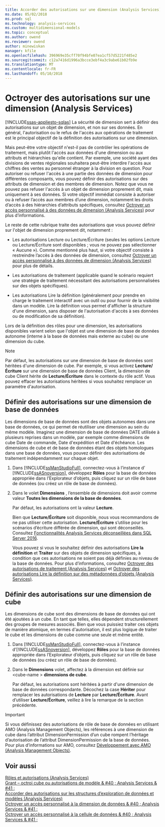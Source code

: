```yaml
---
title: Accorder des autorisations sur une dimension (Analysis Services) | Documents Microsoft
ms.date: 05/02/2018
ms.prod: sql
ms.technology: analysis-services
ms.custom: multidimensional-models
ms.topic: conceptual
ms.author: owend
ms.reviewer: owend
author: minewiskan
manager: kfile
ms.openlocfilehash: 396969e35cff70f94bfe07ea1cf57d5221f485e2
ms.sourcegitcommit: c12a7416d1996a3bcce3ebf4a3c9abe61b02fb9e
ms.translationtype: MT
ms.contentlocale: fr-FR
ms.lasthandoff: 05/10/2018
---
```

# <a name="grant-permissions-on-a-dimension-analysis-services"></a>Octroyer des autorisations sur une dimension (Analysis Services)
[!INCLUDE[ssas-appliesto-sqlas](../../includes/ssas-appliesto-sqlas.md)]
  La sécurité de dimension sert à définir des autorisations sur un objet de dimension, et non sur ses données. En général, l'autorisation ou le refus de l'accès aux opérations de traitement est le principal objectif de la définition des autorisations sur une dimension.  
  
 Mais peut-être votre objectif n'est-il pas de contrôler les opérations de traitement, mais plutôt l'accès aux données d'une dimension ou aux attributs et hiérarchies qu'elle contient. Par exemple, une société ayant des divisions de ventes régionales souhaitera peut-être interdire l'accès aux chiffres des ventes au personnel étranger à la division en question. Pour autoriser ou refuser l'accès à une partie des données de dimension pour différentes composants, vous pouvez définir des autorisations sur des attributs de dimension et des membres de dimension. Notez que vous ne pouvez pas refuser l'accès à un objet de dimension proprement dit, mais uniquement à ses données. Si votre objectif immédiat consiste à autoriser ou à refuser l’accès aux membres d’une dimension, notamment les droits d’accès à des hiérarchies d’attributs spécifiques, consultez [Octroyer un accès personnalisé à des données de dimension &#40;Analysis Services&#41;](../../analysis-services/multidimensional-models/grant-custom-access-to-dimension-data-analysis-services.md) pour plus d’informations.  
  
 Le reste de cette rubrique traite des autorisations que vous pouvez définir sur l'objet de dimension proprement dit, notamment :  
  
-   Les autorisations Lecture ou Lecture/Écriture (seules les options Lecture ou Lecture/Écriture sont disponibles ; vous ne pouvez pas sélectionner « Aucune »). Comme mentionné plus haut, si votre objectif consiste à restreindre l’accès à des données de dimension, consultez [Octroyer un accès personnalisé à des données de dimension &#40;Analysis Services&#41;](../../analysis-services/multidimensional-models/grant-custom-access-to-dimension-data-analysis-services.md) pour plus de détails.  
  
-   Les autorisations de traitement (applicable quand le scénario requiert une stratégie de traitement nécessitant des autorisations personnalisées sur des objets spécifiques).  
  
-   Les autorisations Lire la définition (généralement pour prendre en charge le traitement interactif avec un outil ou pour fournir de la visibilité dans un modèle. Lire la définition vous permet d'afficher la structure d'une dimension, sans disposer de l'autorisation d'accès à ses données ou de modification de sa définition).  
  
 Lors de la définition des rôles pour une dimension, les autorisations disponibles varient selon que l'objet est une dimension de base de données autonome (interne à la base de données mais externe au cube) ou une dimension du cube.  
  
> [!NOTE]  
>  Par défaut, les autorisations sur une dimension de base de données sont héritées d'une dimension de cube. Par exemple, si vous activez **Lecture/Écriture** sur une dimension de base de données Client, la dimension de cube Client hérite de **Lecture/Écriture** dans le contexte du rôle actif. Vous pouvez effacer les autorisations héritées si vous souhaitez remplacer un paramètre d'autorisation.  
  
## <a name="set-permissions-on-a-database-dimension"></a>Définir des autorisations sur une dimension de base de données  
 Les dimensions de base de données sont des objets autonomes dans une base de données, ce qui permet de réutiliser une dimension au sein du même modèle. Imaginez une dimension de base de données DATE utilisée à plusieurs reprises dans un modèle, par exemple comme dimensions de cube Date de commande, Date d'expédition et Date d'échéance. Les dimensions de cube et de base de données étant des objets homologues dans une base de données, vous pouvez définir des autorisations de traitement indépendamment sur chaque objet.  
  
1.  Dans [!INCLUDE[ssManStudioFull](../../includes/ssmanstudiofull-md.md)], connectez-vous à l’instance d’ [!INCLUDE[ssASnoversion](../../includes/ssasnoversion-md.md)], développez **Rôles** pour la base de données appropriée dans l’Explorateur d’objets, puis cliquez sur un rôle de base de données (ou créez un rôle de base de données).  
  
2.  Dans le volet **Dimensions** , l’ensemble de dimensions doit avoir comme valeur **Toutes les dimensions de la base de données**.  
  
     Par défaut, les autorisations ont la valeur **Lecture**.  
  
     Bien que **Lecture/Écriture** soit disponible, nous vous recommandons de ne pas utiliser cette autorisation. **Lecture/Écriture** s’utilise pour les scénarios d’écriture différée de dimension, qui sont déconseillés. Consultez [Fonctionnalités Analysis Services déconseillées dans SQL Server 2016](../../analysis-services/deprecated-analysis-services-features-in-sql-server-2016.md).  
  
     Vous pouvez si vous le souhaitez définir des autorisations **Lire la définition** et **Traiter** sur des objets de dimension spécifiques, à condition que ces autorisations ne soient pas déjà définies au niveau de la base de données. Pour plus d’informations, consultez [Octroyer des autorisations de traitement &#40;Analysis Services&#41;](../../analysis-services/multidimensional-models/grant-process-permissions-analysis-services.md) et [Octroyer des autorisations Lire la définition sur des métadonnées d’objets &#40;Analysis Services&#41;](../../analysis-services/multidimensional-models/grant-read-definition-permissions-on-object-metadata-analysis-services.md).  
  
## <a name="set-permissions-on-a-cube-dimension"></a>Définir des autorisations sur une dimension de cube  
 Les dimensions de cube sont des dimensions de base de données qui ont été ajoutées à un cube. En tant que telles, elles dépendent structurellement des groupes de mesures associés. Bien que vous puissiez traiter ces objets de manière atomique, en termes d'autorisation, il est plus logique de traiter le cube et les dimensions de cube comme une seule et même entité.  
  
1.  Dans [!INCLUDE[ssManStudioFull](../../includes/ssmanstudiofull-md.md)], connectez-vous à l’instance d’[!INCLUDE[ssASnoversion](../../includes/ssasnoversion-md.md)], développez **Rôles** pour la base de données appropriée dans l’Explorateur d’objets, puis cliquez sur un rôle de base de données (ou créez un rôle de base de données).  
  
2.  Dans le **Dimensions** volet, affectez à la dimension est définie sur \<cube-name > **dimensions de cube**.  
  
     Par défaut, les autorisations sont héritées à partir d'une dimension de base de données correspondante. Décochez la case **Hériter** pour remplacer les autorisations de **Lecture** par **Lecture/Écriture**. Avant d’utiliser **Lecture/Écriture**, veillez à lire la remarque de la section précédente.  
  
> [!IMPORTANT]  
>  Si vous définissez des autorisations de rôle de base de données en utilisant AMO (Analysis Management Objects), les références à une dimension de cube dans l’attribut DimensionPermission d’un cube rompent l’héritage d’autorisation de l’attribut DimensionPermission de la base de données. Pour plus d’informations sur AMO, consultez [Développement avec AMO &#40;Analysis Management Objects&#41;](../../analysis-services/multidimensional-models/analysis-management-objects/developing-with-analysis-management-objects-amo.md).  
  
## <a name="see-also"></a>Voir aussi  
 [Rôles et autorisations &#40;Analysis Services&#41;](../../analysis-services/multidimensional-models/roles-and-permissions-analysis-services.md)   
 [Grant – octroi cube ou autorisations de modèle & #40 ; Analysis Services & #41 ;](../../analysis-services/multidimensional-models/grant-cube-or-model-permissions-analysis-services.md)   
 [Accorder des autorisations sur les structures d’exploration de données et modèles &#40;Analysis Services&#41;](../../analysis-services/multidimensional-models/grant-permissions-on-data-mining-structures-and-models-analysis-services.md)   
 [Octroyer un accès personnalisé à la dimension de données & #40 ; Analysis Services & #41 ;](../../analysis-services/multidimensional-models/grant-custom-access-to-dimension-data-analysis-services.md)   
 [Octroyer un accès personnalisé à la cellule de données & #40 ; Analysis Services & #41 ;](../../analysis-services/multidimensional-models/grant-custom-access-to-cell-data-analysis-services.md)  
  
  
